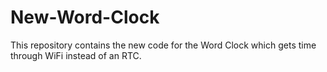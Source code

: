 # New-Word-Clock
This repository contains the new code for the Word Clock which gets time through WiFi instead of an RTC. 
